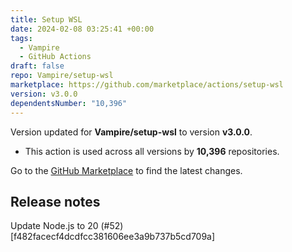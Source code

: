 ```yaml
---
title: Setup WSL
date: 2024-02-08 03:25:41 +00:00
tags:
  - Vampire
  - GitHub Actions
draft: false
repo: Vampire/setup-wsl
marketplace: https://github.com/marketplace/actions/setup-wsl
version: v3.0.0
dependentsNumber: "10,396"
---
```



Version updated for **Vampire/setup-wsl** to version **v3.0.0**.
- This action is used across all versions by **10,396** repositories.

Go to the [GitHub Marketplace](https://github.com/marketplace/actions/setup-wsl) to find the latest changes.

## Release notes

Update Node.js to 20 (#52) [f482facecf4dcdfcc381606ee3a9b737b5cd709a]
